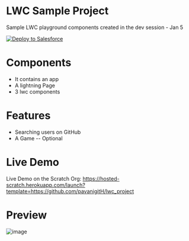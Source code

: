 # LWC Sample Project
 Sample LWC playground components created in the dev session - Jan 5
 
<a href="https://githubsfdeploy.herokuapp.com">
  <img alt="Deploy to Salesforce"
       src="https://raw.githubusercontent.com/afawcett/githubsfdeploy/master/deploy.png">
</a>

# Components 
 - It contains an app 
 - A lightning Page
 - 3 lwc components 

# Features 
 - Searching users on GitHub
 - A Game -- Optional

 
# Live Demo
Live Demo on the Scratch Org: https://hosted-scratch.herokuapp.com/launch?template=https://github.com/pavanigitH/lwc_project

# Preview
![image](https://user-images.githubusercontent.com/114504724/216969062-fe3f47eb-1831-41ec-a7af-072e581e3b00.png)
